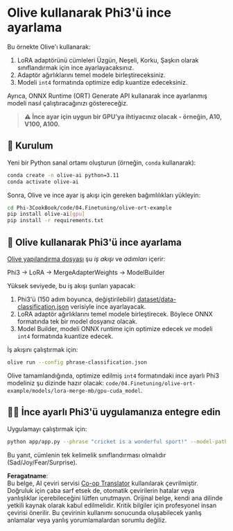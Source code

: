 <!--
CO_OP_TRANSLATOR_METADATA:
{
  "original_hash": "4164123a700fecd535d850f09506d72a",
  "translation_date": "2025-05-09T04:45:07+00:00",
  "source_file": "code/04.Finetuning/olive-ort-example/README.md",
  "language_code": "tr"
}
-->
# Olive kullanarak Phi3'ü ince ayarlama

Bu örnekte Olive'ı kullanarak:

1. LoRA adaptörünü cümleleri Üzgün, Neşeli, Korku, Şaşkın olarak sınıflandırmak için ince ayarlayacaksınız.  
1. Adaptör ağırlıklarını temel modele birleştireceksiniz.  
1. Modeli `int4` formatında optimize edip kuantize edeceksiniz.  

Ayrıca, ONNX Runtime (ORT) Generate API kullanarak ince ayarlanmış modeli nasıl çalıştıracağınızı göstereceğiz.

> **⚠️ İnce ayar için uygun bir GPU’ya ihtiyacınız olacak - örneğin, A10, V100, A100.**

## 💾 Kurulum

Yeni bir Python sanal ortamı oluşturun (örneğin, `conda` kullanarak):

```bash
conda create -n olive-ai python=3.11
conda activate olive-ai
```

Sonra, Olive ve ince ayar iş akışı için gereken bağımlılıkları yükleyin:

```bash
cd Phi-3CookBook/code/04.Finetuning/olive-ort-example
pip install olive-ai[gpu]
pip install -r requirements.txt
```

## 🧪 Olive kullanarak Phi3'ü ince ayarlama  
[Olive yapılandırma dosyası](../../../../../code/04.Finetuning/olive-ort-example/phrase-classification.json) şu *iş akışı* ve *adımları* içerir:

Phi3 -> LoRA -> MergeAdapterWeights -> ModelBuilder

Yüksek seviyede, bu iş akışı şunları yapacak:

1. Phi3'ü (150 adım boyunca, değiştirilebilir) [dataset/data-classification.json](../../../../../code/04.Finetuning/olive-ort-example/dataset/dataset-classification.json) verisiyle ince ayarlayacak.  
1. LoRA adaptör ağırlıklarını temel modele birleştirecek. Böylece ONNX formatında tek bir model dosyanız olacak.  
1. Model Builder, modeli ONNX runtime için optimize edecek *ve* modeli `int4` formatında kuantize edecek.  

İş akışını çalıştırmak için:

```bash
olive run --config phrase-classification.json
```

Olive tamamlandığında, optimize edilmiş `int4` formatındaki ince ayarlı Phi3 modeliniz şu dizinde hazır olacak: `code/04.Finetuning/olive-ort-example/models/lora-merge-mb/gpu-cuda_model`.

## 🧑‍💻 İnce ayarlı Phi3'ü uygulamanıza entegre edin

Uygulamayı çalıştırmak için:

```bash
python app/app.py --phrase "cricket is a wonderful sport!" --model-path models/lora-merge-mb/gpu-cuda_model
```

Bu yanıt, cümlenin tek kelimelik sınıflandırması olmalıdır (Sad/Joy/Fear/Surprise).

**Feragatname**:  
Bu belge, AI çeviri servisi [Co-op Translator](https://github.com/Azure/co-op-translator) kullanılarak çevrilmiştir. Doğruluk için çaba sarf etsek de, otomatik çevirilerin hatalar veya yanlışlıklar içerebileceğini lütfen unutmayın. Orijinal belge, kendi ana dilinde yetkili kaynak olarak kabul edilmelidir. Kritik bilgiler için profesyonel insan çevirisi önerilir. Bu çevirinin kullanımı sonucunda oluşabilecek yanlış anlamalar veya yanlış yorumlamalardan sorumlu değiliz.